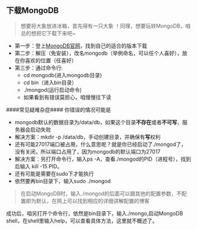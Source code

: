 下载MongoDB
----------
>想要将大象放进冰箱，首先得有一只大象 ！同理，想要玩转MongoDB，咱总的想把它下载下来吧~

* 第一步：登上[MongoDB官网](http://www.mongodb.org/)，找到自己的适合的版本下载
* 第二步：解压（免安装），改名mongodb（举例命名，可以任个人喜好），放在你喜欢的位置（任喜好）
* 第三步：通过命令行:
  *  cd mongodb(进入mongodb目录)
  *  cd bin（进入bin目录）
  *  ./mongod(运行启动命令)
  *  如果看到有错误莫担心，咱慢慢往下读

####常见疑难杂症####
你错误的情况可能是
*  mongodb默认的数据目录为/data/db，如果这个目录**不存在**或者**不可写**，服务器会启动失败
  *  解决方案：mkdir -p /data/db，手动创建目录，并确保有**写**权利
*  还有可能27017端口被占用，什么意思呢？就是你已经启动了./mongod了，没有关闭，所以端口占用了，因为mongodb的默认端口为27017
  *  解决方案：另打开命令行，输入ps -A，查看./mongod的PID（进程号），找到后输入 kill -15 PID。
*  还有可能是需要在sudo下才能执行
  *  依然要再bin目录下，输入sudo ./mongod

>在启动MongoDB时，输入./mongod的后面可以跟其他的配置参数，不配置即为默认，在网上可以找到相应的详细讲解配置的博客

成功后，咱另打开个命令行，依然是bin目录下，输入./mongo,启动MongoDB shell，在shell里输入help，可以查看具体方法，这里就不概述了。